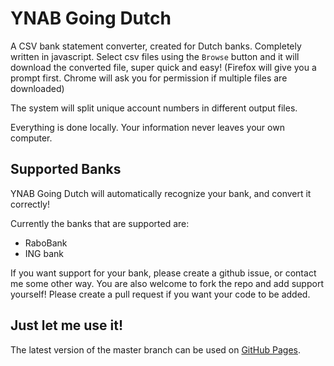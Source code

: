 # YNAB Going Dutch

A CSV bank statement converter, created for Dutch banks. Completely written in javascript.
Select csv files using the `Browse` button and it will download the converted file, super quick and easy! (Firefox will give you a prompt first. Chrome will ask you for permission if multiple files are downloaded)

The system will split unique account numbers in different output files.

Everything is done locally. Your information never leaves your own computer.

## Supported Banks
YNAB Going Dutch will automatically recognize your bank, and convert it correctly!

Currently the banks that are supported are:
 - RaboBank
 - ING bank

 If you want support for your bank, please create a github issue, or contact me some other way.
 You are also welcome to fork the repo and add support yourself! Please create a pull request if you want your code to be added.

## Just let me use it!
The latest version of the master branch can be used on [GitHub Pages](https://danielswrath.github.io/YNABGoingDutch). 

